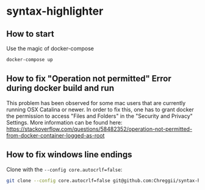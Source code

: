 # syntax-highlighter

## How to start

Use the magic of docker-compose

```bash
docker-compose up
```


## How to fix "Operation not permitted" Error during docker build and run
This problem has been observed for some mac users that are currently running OSX Catalina or newer. In order to fix this, one has to grant docker the permission to access "Files and Folders" in the "Security and Privacy" Settings. More information can be found here: https://stackoverflow.com/questions/58482352/operation-not-permitted-from-docker-container-logged-as-root

## How to fix windows line endings

Clone with the `--config core.autocrlf=false`:

```bash
git clone --config core.autocrlf=false git@github.com:Chreggii/syntax-highlighter.git
```
